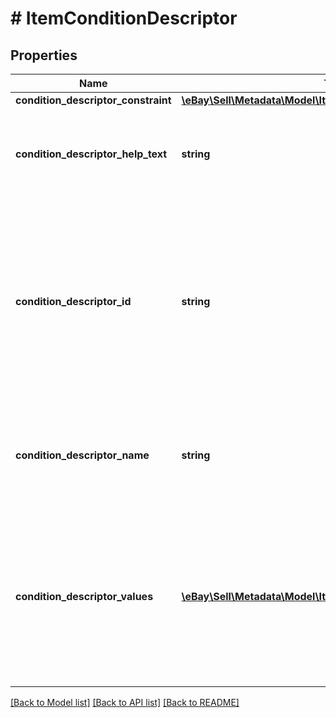 # # ItemConditionDescriptor

## Properties

Name | Type | Description | Notes
------------ | ------------- | ------------- | -------------
**condition_descriptor_constraint** | [**\eBay\Sell\Metadata\Model\ItemConditionDescriptorConstraint**](ItemConditionDescriptorConstraint.md) |  | [optional]
**condition_descriptor_help_text** | **string** | A description of the condition descriptor that directs a user to its condition descriptor values.&lt;br&gt;&lt;br&gt; For example, the help text for &lt;code&gt;Card Condition&lt;/code&gt; is &lt;code&gt;Select ungraded condition&lt;/code&gt;. | [optional]
**condition_descriptor_id** | **string** | The unique identification number of a condition descriptor associated with with a &lt;b&gt;conditionDescriptorName&lt;/b&gt;. &lt;br&gt;&lt;br&gt;For example, &lt;code&gt;40001&lt;/code&gt; is the ID for &lt;code&gt;Card Condition&lt;/code&gt;.&lt;br&gt;&lt;br&gt;These IDs are used in the addItem family of calls of the &lt;b&gt;Trading API&lt;/b&gt; to provide condition descriptor names for the item. These IDs are used by the inventoryItem family of calls of the &lt;b&gt;Inventory API&lt;/b&gt; to provide condition descriptor names for the item. | [optional]
**condition_descriptor_name** | **string** | The human-readable label for the condition descriptor associated with the &lt;b&gt;conditionDescriptorID&lt;/b&gt;. &lt;br&gt;&lt;br&gt;For example, &lt;code&gt;Card Condition&lt;/code&gt; is the condition descriptor name for ID &lt;code&gt;40001&lt;/code&gt; | [optional]
**condition_descriptor_values** | [**\eBay\Sell\Metadata\Model\ItemConditionDescriptorValue[]**](ItemConditionDescriptorValue.md) | This array shows the possible values that map to the corresponding &lt;b&gt;conditionDescriptorName&lt;/b&gt; values. Constraint information and help text are also shown for each value. &lt;br&gt;&lt;br&gt;For example, The ID &lt;code&gt;40001&lt;/code&gt; is ID for the condition descriptor &lt;code&gt;card condition&lt;/code&gt;. The ID &lt;code&gt;400012&lt;/code&gt; is the ID for the &lt;code&gt;Very Good&lt;/code&gt; card condition value. | [optional]

[[Back to Model list]](../../README.md#models) [[Back to API list]](../../README.md#endpoints) [[Back to README]](../../README.md)
